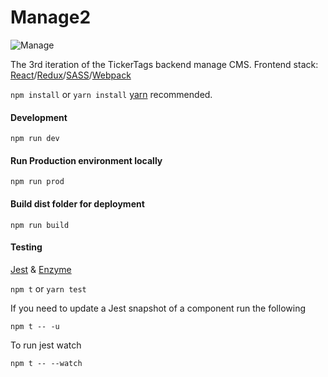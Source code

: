 # Manage2

![Manage](https://github.com/TickertTags/manage2/blob/master/src/static/imgs/logo.png?raw=true)

The 3rd iteration of the TickerTags backend manage CMS. Frontend stack: [React](https://facebook.github.io/react/)/[Redux](http://redux.js.org/)/[SASS](http://sass-lang.com/)/[Webpack](https://webpack.js.org/)

`npm install` or `yarn install` [yarn](https://yarnpkg.com/en/) recommended.

#### Development

`npm run dev`

#### Run Production environment locally

`npm run prod`

#### Build dist folder for deployment

`npm run build`

#### Testing

[Jest](https://facebook.github.io/jest/) & [Enzyme](http://airbnb.io/enzyme/index.html)

`npm t` or `yarn test`

If you need to update a Jest snapshot of a component run the following

`npm t -- -u`

To run jest watch

`npm t -- --watch`